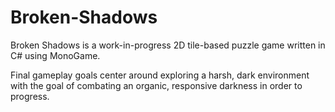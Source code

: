 # Broken-Shadows

Broken Shadows is a work-in-progress 2D tile-based puzzle game written in C# using MonoGame.

Final gameplay goals center around exploring a harsh, dark environment with the goal of combating an organic, responsive darkness
in order to progress. 
